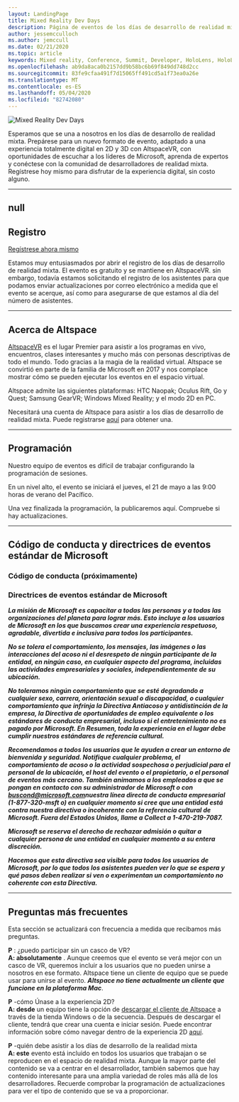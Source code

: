 ```yaml
---
layout: LandingPage
title: Mixed Reality Dev Days
description: Página de eventos de los días de desarrollo de realidad mixta
author: jessemcculloch
ms.author: jemccull
ms.date: 02/21/2020
ms.topic: article
keywords: Mixed reality, Conference, Summit, Developer, HoloLens, HoloLens 2, Kinect
ms.openlocfilehash: ab9da8aca0b2157dd9b58bc6b69f849dd748d2cc
ms.sourcegitcommit: 83fe9cfaa491f7d15065ff491cd5a1f73ea0a26e
ms.translationtype: MT
ms.contentlocale: es-ES
ms.lasthandoff: 05/04/2020
ms.locfileid: "82742080"
---
```

![Mixed Reality Dev Days](images/MRDD/MRDevDaysBanner.png)

Esperamos que se una a nosotros en los días de desarrollo de realidad mixta. Prepárese para un nuevo formato de evento, adaptado a una experiencia totalmente digital en 2D y 3D con AltspaceVR, con oportunidades de escuchar a los líderes de Microsoft, aprenda de expertos y conéctese con la comunidad de desarrolladores de realidad mixta. Regístrese hoy mismo para disfrutar de la experiencia digital, sin costo alguno.

---
null
---

## <a name="registration"></a>Registro

[Regístrese ahora mismo](https://mixedrealityprod.microsoftcrmportals.com/MRDDRegistration/)

Estamos muy entusiasmados por abrir el registro de los días de desarrollo de realidad mixta.  El evento es gratuito y se mantiene en AltspaceVR. sin embargo, todavía estamos solicitando el registro de los asistentes para que podamos enviar actualizaciones por correo electrónico a medida que el evento se acerque, así como para asegurarse de que estamos al día del número de asistentes.

---

## <a name="about-altspace"></a>Acerca de Altspace

[AltspaceVR](https://altvr.com/) es el lugar Premier para asistir a los programas en vivo, encuentros, clases interesantes y mucho más con personas descriptivas de todo el mundo. Todo gracias a la magia de la realidad virtual.  Altspace se convirtió en parte de la familia de Microsoft en 2017 y nos complace mostrar cómo se pueden ejecutar los eventos en el espacio virtual.

Altspace admite las siguientes plataformas: HTC Naopak; Oculus Rift, Go y Quest; Samsung GearVR; Windows Mixed Reality; y el modo 2D en PC.

Necesitará una cuenta de Altspace para asistir a los días de desarrollo de realidad mixta. Puede registrarse [aquí](https://account.altvr.com/users/sign_up) para obtener una.

---

## <a name="schedule"></a>Programación

Nuestro equipo de eventos es difícil de trabajar configurando la programación de sesiones.  

En un nivel alto, el evento se iniciará el jueves, el 21 de mayo a las 9:00 horas de verano del Pacífico.  

Una vez finalizada la programación, la publicaremos aquí. Compruebe si hay actualizaciones.  

---

## <a name="code-of-conduct-and-microsoft-standard-event-guidelines"></a>Código de conducta y directrices de eventos estándar de Microsoft

### <a name="code-of-conduct-coming-soon"></a>Código de conducta (próximamente)

### <a name="microsoft-standard-event-guidelines"></a>Directrices de eventos estándar de Microsoft

***La misión de Microsoft es capacitar a todas las personas y a todas las organizaciones del planeta para lograr más. Esto incluye a los usuarios de Microsoft en los que buscamos crear una experiencia respetuoso, agradable, divertida e inclusiva para todos los participantes.***

***No se tolera el comportamiento, los mensajes, las imágenes o las interacciones del acoso ni el desrespeto de ningún participante de la entidad, en ningún caso, en cualquier aspecto del programa, incluidas las actividades empresariales y sociales, independientemente de su ubicación.***

***No toleramos ningún comportamiento que se esté degradando a cualquier sexo, carrera, orientación sexual o discapacidad, o cualquier comportamiento que infrinja la Directiva Antiacoso y antidistinción de la empresa, la Directiva de oportunidades de empleo equivalente o los estándares de conducta empresarial, incluso si el entretenimiento no es pagado por Microsoft. En Resumen, toda la experiencia en el lugar debe cumplir nuestros estándares de referencia cultural.***

***Recomendamos a todos los usuarios que le ayuden a crear un entorno de bienvenida y seguridad. Notifique cualquier problema, el comportamiento de acoso o la actividad sospechosa o perjudicial para el personal de la ubicación, el host del evento o el propietario, o el personal de eventos más cercano. También animamos a los empleados a que se pongan en contacto con su administrador de Microsoft o con [buscond@microsoft.com](mailto:buscond@microsoft.com)nuestra línea directa de conducta empresarial (1-877-320-msft o) en cualquier momento si cree que una entidad está contra nuestra directiva o incoherente con la referencia cultural de Microsoft. Fuera del Estados Unidos, llame a Collect a 1-470-219-7087.***

***Microsoft se reserva el derecho de rechazar admisión o quitar a cualquier persona de una entidad en cualquier momento a su entera discreción.***

***Hacemos que esta directiva sea visible para todos los usuarios de Microsoft, por lo que todos los asistentes pueden ver lo que se espera y qué pasos deben realizar si ven o experimentan un comportamiento no coherente con esta Directiva.***

---

## <a name="frequently-asked-questions"></a>Preguntas más frecuentes
Esta sección se actualizará con frecuencia a medida que recibamos más preguntas.

**P** : ¿puedo participar sin un casco de VR?  
**A: absolutamente** . Aunque creemos que el evento se verá mejor con un casco de VR, queremos incluir a los usuarios que no pueden unirse a nosotros en ese formato.  Altspace tiene un cliente de equipo que se puede usar para unirse al evento. ***Altspace no tiene actualmente un cliente que funcione en la plataforma Mac***.  
  
**P** -cómo Únase a la experiencia 2D?  
**A: desde** un equipo tiene la opción de [descargar el cliente de Altspace](https://altvr.com/get-altspacevr/) a través de la tienda Windows o de la secuencia. Después de descargar el cliente, tendrá que crear una cuenta e iniciar sesión. Puede encontrar información sobre cómo navegar dentro de la experiencia 2D [aquí](https://help.altvr.com/hc/en-us/articles/115003528373-How-do-I-control-my-avatar-with-Mouse-Keyboard-).
  
**P** -quién debe asistir a los días de desarrollo de la realidad mixta  
**A: este** evento está incluido en todos los usuarios que trabajan o se reproducen en el espacio de realidad mixta. Aunque la mayor parte del contenido se va a centrar en el desarrollador, también sabemos que hay contenido interesante para una amplia variedad de roles más allá de los desarrolladores. Recuerde comprobar la programación de actualizaciones para ver el tipo de contenido que se va a proporcionar.  

<!--  
**Q** -  
**A** -  
  
**Q** -  
**A** -  
  
**Q** -  
**A** -  
-->
